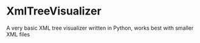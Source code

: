 # XmlTreeVisualizer
A very basic XML tree visualizer written in Python, works best with smaller XML files
